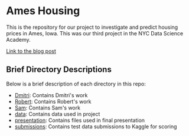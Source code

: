 # Ames Housing

This is the repository for our project to investigate and predict housing prices in Ames, Iowa.
This was our third project in the NYC Data Science Academy. 

[Link to the blog post](https://nycdatascience.com/blog/student-works/fitting-towards-ames-2/)


## Brief Directory Descriptions

Below is a brief description of each directory in this repo:
 - [Dmitri](https://github.com/snuzbrokh/Ames-Housing/tree/master/Dmitri): Contains Dmitri's work
 - [Robert](https://github.com/snuzbrokh/Ames-Housing/tree/master/Robert): Contains Robert's work
 - [Sam](https://github.com/snuzbrokh/Ames-Housing/tree/master/Sam): Contains Sam's work
 - [data](https://github.com/snuzbrokh/Ames-Housing/tree/master/data): Contains data used in project
 - [presentation](https://github.com/snuzbrokh/Ames-Housing/tree/master/Dmitri): Contains files used in final presentation
 - [submissions](https://github.com/snuzbrokh/Ames-Housing/tree/master/Dmitri): Contains test data submissions to Kaggle for scoring
